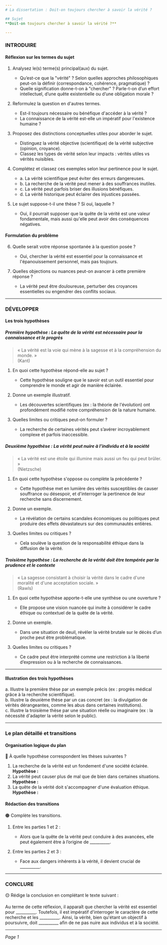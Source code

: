```yaml
---
# La dissertation : Doit-on toujours chercher à savoir la vérité ?

## Sujet
**Doit-on toujours chercher à savoir la vérité ?**

---
```


### INTRODUIRE

#### Réflexion sur les termes du sujet

1. Analysez le(s) terme(s) principal(aux) du sujet.
   - Qu’est-ce que la "vérité" ? Selon quelles approches philosophiques peut-on la définir (correspondance, cohérence, pragmatique) ?
   - Quelle signification donne-t-on à "chercher" ? Parle-t-on d’un effort intellectuel, d’une quête existentielle ou d’une obligation morale ?

2. Reformulez la question en d'autres termes.
   - Est-il toujours nécessaire ou bénéfique d'accéder à la vérité ?
   - La connaissance de la vérité est-elle un impératif pour l'existence humaine ?

3. Proposez des distinctions conceptuelles utiles pour aborder le sujet.
   - Distinguez la vérité objective (scientifique) de la vérité subjective (opinion, croyance).
   - Classez les types de vérité selon leur impacts : vérités utiles vs vérités nuisibles.

4. Complétez et classez ces exemples selon leur pertinence pour le sujet.
   - a. La vérité scientifique peut éviter des erreurs dangereuses.
   - b. La recherche de la vérité peut mener à des souffrances inutiles.
   - c. La vérité peut parfois briser des illusions bénéfiques.
   - d. La vérité historique peut éclairer des injustices passées.

5. Le sujet suppose-t-il une thèse ? Si oui, laquelle ?
   - Oui, il pourrait supposer que la quête de la vérité est une valeur fondamentale, mais aussi qu'elle peut avoir des conséquences négatives.

#### Formulation du problème

6. Quelle serait votre réponse spontanée à la question posée ?
   - Oui, chercher la vérité est essentiel pour la connaissance et l'épanouissement personnel, mais pas toujours.

7. Quelles objections ou nuances peut-on avancer à cette première réponse ?
   - La vérité peut être douloureuse, perturber des croyances essentielles ou engendrer des conflits sociaux.

---

### DÉVELOPPER

#### Les trois hypothèses

##### Première hypothèse : La quête de la vérité est nécessaire pour la connaissance et le progrès

> « La vérité est la voie qui mène à la sagesse et à la compréhension du monde. »  
> (Kant)

1. En quoi cette hypothèse répond-elle au sujet ?
   - Cette hypothèse souligne que le savoir est un outil essentiel pour comprendre le monde et agir de manière éclairée.

2. Donne un exemple illustratif.
   - Les découvertes scientifiques (ex : la théorie de l'évolution) ont profondément modifié notre compréhension de la nature humaine.

3. Quelles limites ou critiques peut-on formuler ?
   - La recherche de certaines vérités peut s’avérer incroyablement complexe et parfois inaccessible.

##### Deuxième hypothèse : La vérité peut nuire à l'individu et à la société

> « La vérité est une étoile qui illumine mais aussi un feu qui peut brûler. »  
> (Nietzsche)

1. En quoi cette hypothèse s'oppose ou complète la précédente ?
   - Cette hypothèse met en lumière des vérités susceptibles de causer souffrance ou désespoir, et d'interroger la pertinence de leur recherche sans discernement.

2. Donne un exemple.
   - La révélation de certains scandales économiques ou politiques peut produire des effets dévastateurs sur des communautés entières.

3. Quelles limites ou critiques ?
   - Cela soulève la question de la responsabilité éthique dans la diffusion de la vérité.

##### Troisième hypothèse : La recherche de la vérité doit être tempérée par la prudence et le contexte

> « La sagesse consistant à choisir la vérité dans le cadre d'une moralité et d'une acceptation sociale. »  
> (Rawls)

1. En quoi cette hypothèse apporte-t-elle une synthèse ou une ouverture ?
   - Elle propose une vision nuancée qui invite à considérer le cadre éthique ou contextuel de la quête de la vérité.

2. Donne un exemple.
   - Dans une situation de deuil, révéler la vérité brutale sur le décès d’un proche peut être problématique.

3. Quelles limites ou critiques ?
   - Ce cadre peut être interprété comme une restriction à la liberté d’expression ou à la recherche de connaissances.

---

#### Illustration des trois hypothèses

a. Illustre la première thèse par un exemple précis (ex : progrès médical grâce à la recherche scientifique).  
b. Illustre la deuxième thèse par un cas concret (ex : la divulgation de vérités dérangeantes, comme les abus dans certaines institutions).  
c. Illustre la troisième thèse par une situation réelle ou imaginaire (ex : la nécessité d'adapter la vérité selon le public).

---

### Le plan détaillé et transitions

#### Organisation logique du plan

🔴 À quelle hypothèse correspondent les thèses suivantes ?

1. La recherche de la vérité est un fondement d'une société éclairée.  
   **Hypothèse :** 
2. La vérité peut causer plus de mal que de bien dans certaines situations.  
   **Hypothèse :**
3. La quête de la vérité doit s'accompagner d'une évaluation éthique.  
   **Hypothèse :**

#### Rédaction des transitions

🟠 Complète les transitions.

1. Entre les parties 1 et 2 :  
   - Alors que la quête de la vérité peut conduire à des avancées, elle peut également être à l’origine de __________.

2. Entre les parties 2 et 3 :  
   - Face aux dangers inhérents à la vérité, il devient crucial de __________. 

---

### CONCLURE

🟡 Rédige la conclusion en complétant le texte suivant :

Au terme de cette réflexion, il apparaît que chercher la vérité est essentiel pour __________. Toutefois, il est impératif d'interroger le caractère de cette recherche et les __________. Ainsi, la vérité, bien qu'étant un objectif à poursuivre, doit __________ afin de ne pas nuire aux individus et à la société.

--- 

*Page 1*